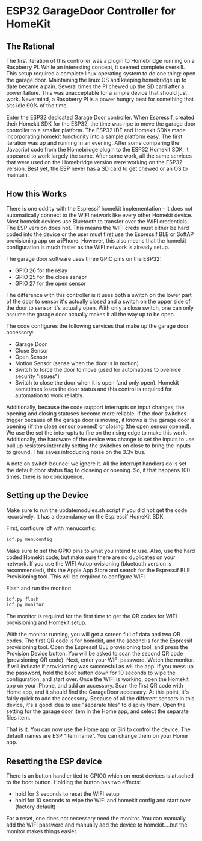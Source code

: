 # ESP32 GarageDoor Controller for HomeKit

## The Rational

The first iteration of this controller was a plugin to Homebridge running on a Raspberry PI. While an interesting concept, it seemed complete overkill. This setup required a complete linux operating system to do one thing: open the garage door. Maintaining the linux OS and keeping homebridge up to date became a pain. Several times the PI chewed up the SD card after a power failure. This was unacceptable for a simple device that should just work. Nevermind, a Raspberry PI is a power hungry beat for something that sits idle 99% of the time.

Enter the ESP32 dedicated Garage Door controller. When Espressif, created their Homekit SDK for the ESP32, the time was ripe to move the garage door controller to a smaller platform. The ESP32 IDF and Homekit SDKs made incorporating homekit functionity into a sample platform easy. The first iteration was up and running in an evening. After some comparing the Javacript code from the Homebridge plugin to the ESP32 Homekit SDK, it appeared to work largely the same. After some work, all the same services that were used on the Homebridge version were working on the ESP32 version. Best yet, the ESP never has a SD card to get chewed or an OS to maintain.

## How this Works

There is one oddity with the Espressif homekit implementation - it does not automatically connect to the WIFI network like every other Homekit device. Most homekit devices use Bluetooth to transfer over the WIFI credentials. The ESP version does not. This means the WIFI creds must either be hard coded into the device or the user must first use the Espressif BLE or SoftAP provisioning app on a iPhone. However, this also means that the homekit configuration is much faster as the WIFI network is already setup.

The garage door software uses three GPIO pins on the ESP32:
- GPIO 26 for the relay
- GPIO 25 for the close sensor
- GPIO 27 for the open sensor

The difference with this controller is it uses both a switch on the lower part of the door to sensor it's actually closed and a switch on the upper side of the door to sensor it's actually open. With only a close switch, one can only assume the garage door actually makes it all the way up to be open.

The code configures the following services that make up the garage door accessory:
- Garage Door
- Close Sensor
- Open Sensor
- Motion Sensor (sense when the door is in motion)
- Switch to force the door to move (used for automations to override security "issues")
- Switch to close the door when it is open (and only open). Homekit sometimes loses the door status and this control is required for automation to work reliably.

Additionally, because the code support interrupts on input changes, the opening and closing statuses become more reliable. If the door switches trigger because of the garage door is moving, it knows is the garage door is opening (if the close sensor opened) or closing (the open sensor opened). We use the set the interrupts to fire on the rising edge to make this work.  Additionally, the hardware of the device was change to set the inputs to use pull up resistors internally setting the switches on close to bring the inputs to ground. This saves introducing noise on the 3.3v bus.

A note on switch bounce: we ignore it. All the interrupt handlers do is set the default door status flag to closeing or opening. So, it that happens 100 times, there is no conciquence.

## Setting up the Device

Make sure to run the updatemodules.sh script if you did not get the code recursively. It has a dependancy on the Espressif HomeKit SDK.

First, configure idf with menuconfig:

```bash
idf.py menuconfig
```

Make sure to set the GPIO pins to what you intend to use. Also, use the hard coded Homekit code, but make sure there are no duplicates on your network. If you use the WIFI Autoprovisioning (bluetooth version is recommended), this the Apple App Store and search for the Espressif BLE Provisioning tool. This will be required to configure WIFI.

Flash and run the monitor:

```bash
idf.py flash
idf.py monitor
```

The monitor is required for the first time to get the QR codes for WIFI provisioning and Homekit setup.

With the monitor running, you will get a screen full of data and two QR codes. The first QR code is for homekit, and the second is for the Espressif provisioning tool. Open the Espressif BLE provisioning tool, and press the Provision Device button. You will be asked to scan the second QR code (provisioning QR code). Next, enter your WIFI password. Watch the monitor. If will indicate if provisioning was succcesful as will the app. If you mess up the password, hold the boot button down for 10 seconds to wipe the configuration, and start over. Once the WIFI is working, open the Homekit app on your iPhone, and add an accessory. Scan the first QR code with Home app, and it should find the GarageDoor accessory. At this point, it's fairly quick to add the accessory. Because of all the different sensors in this device, it's a good idea to use "separate tiles" to display them. Open the setting for the garage door item in the Home app, and select the separate files item.

That is it. You can now use the Home app or Siri to control the device. The default names are ESP "item name". You can change them on your Home app.

## Resetting the ESP device

There is an button handler tied to GPIO0 which on most devices is attached to the boot button. Holding the button has two effects:
- hold for 3 seconds to reset the WIFI setup
- hold for 10 seconds to wipe the WIFI and homekit config and start over (factory default)

For a reset, one does not necessary need the monitor. You can manually add the WIFI password and manually add the device to homekit....but the monitor makes things easier.
